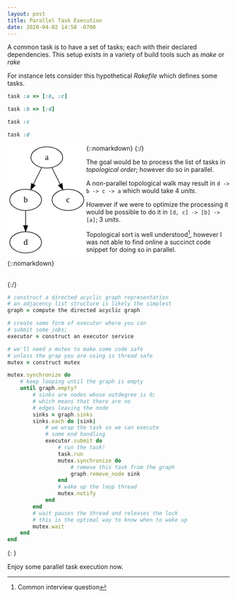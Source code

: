```yaml
---
layout: post
title: Parallel Task Execution
date: 2020-04-02 14:58 -0700
---
```


A common task is to have a set of tasks; each with their declared dependencies.
This setup exists in a variety of build tools such as _make_ or _rake_

For instance lets consider this hypothetical _Rakefile_ which defines some tasks.

```ruby
task :a => [:b, :c]

task :b => [:d]

task :c

task :d
```

{::nomarkdown}
<svg xmlns="http://www.w3.org/2000/svg" xmlns:xlink="http://www.w3.org/1999/xlink" width="134pt" height="188pt" viewBox="0.00 0.00 134.00 188.00" style="float: left;">
    <g id="graph0" class="graph" transform="scale(1 1) rotate(0) translate(4 184)">
        <title>G</title>
        <polygon fill="#ffffff" stroke="transparent" points="-4,4 -4,-184 130,-184 130,4 -4,4"></polygon>
        <!-- a -->
        <g id="node1" class="node">
            <title>a</title>
            <ellipse fill="none" stroke="#000000" cx="63" cy="-162" rx="27" ry="18"></ellipse>
            <text text-anchor="middle" x="63" y="-157.8" font-family="Times,serif" font-size="14.00" fill="#000000">a</text>
        </g>
        <!-- b -->
        <g id="node2" class="node">
            <title>b</title>
            <ellipse fill="none" stroke="#000000" cx="27" cy="-90" rx="27" ry="18"></ellipse>
            <text text-anchor="middle" x="27" y="-85.8" font-family="Times,serif" font-size="14.00" fill="#000000">b</text>
        </g>
        <!-- a&#45;&gt;b -->
        <g id="edge1" class="edge">
            <title>a-&gt;b</title>
            <path fill="none" stroke="#000000" d="M54.2854,-144.5708C50.0403,-136.0807 44.8464,-125.6929 40.1337,-116.2674"></path>
            <polygon fill="#000000" stroke="#000000" points="43.237,-114.6477 35.6343,-107.2687 36.976,-117.7782 43.237,-114.6477"></polygon>
        </g>
        <!-- c -->
        <g id="node3" class="node">
            <title>c</title>
            <ellipse fill="none" stroke="#000000" cx="99" cy="-90" rx="27" ry="18"></ellipse>
            <text text-anchor="middle" x="99" y="-85.8" font-family="Times,serif" font-size="14.00" fill="#000000">c</text>
        </g>
        <!-- a&#45;&gt;c -->
        <g id="edge2" class="edge">
            <title>a-&gt;c</title>
            <path fill="none" stroke="#000000" d="M71.7146,-144.5708C75.9597,-136.0807 81.1536,-125.6929 85.8663,-116.2674"></path>
            <polygon fill="#000000" stroke="#000000" points="89.024,-117.7782 90.3657,-107.2687 82.763,-114.6477 89.024,-117.7782"></polygon>
        </g>
        <!-- d -->
        <g id="node4" class="node">
            <title>d</title>
            <ellipse fill="none" stroke="#000000" cx="27" cy="-18" rx="27" ry="18"></ellipse>
            <text text-anchor="middle" x="27" y="-13.8" font-family="Times,serif" font-size="14.00" fill="#000000">d</text>
        </g>
        <!-- b&#45;&gt;d -->
        <g id="edge3" class="edge">
            <title>b-&gt;d</title>
            <path fill="none" stroke="#000000" d="M27,-71.8314C27,-64.131 27,-54.9743 27,-46.4166"></path>
            <polygon fill="#000000" stroke="#000000" points="30.5001,-46.4132 27,-36.4133 23.5001,-46.4133 30.5001,-46.4132"></polygon>
        </g>
    </g>
</svg>
{:/}

The goal would be to process the list of tasks in _topological order_; however do so in parallel.

A non-parallel topological walk may result in `d -> b -> c -> a` which would take 4 _units_.

However if we were to optimize the processing it would be possible to do it
in `[d, c] -> [b] -> [a]`; 3 _units_.

Topological sort is well understood[^1], however I was not able to find online
a succinct code snippet for doing so in parallel.

{::nomarkdown}
<div style="clear: both"/>
<br/>
{:/}

```ruby
# construct a directed acyclic graph representation
# an adjacency list structure is likely the simplest
graph = compute the directed acyclic graph

# create some form of executor where you can
# submit some jobs;
executor = construct an executor service

# we'll need a mutex to make some code safe
# unless the grap you are using is thread safe
mutex = construct mutex

mutex.synchronize do
    # keep looping until the graph is empty
    until graph.empty?
        # sinks are nodes whose outdegree is 0;
        # which means that there are no
        # edges leaving the node
        sinks = graph.sinks
        sinks.each do |sink|
            # we wrap the task so we can execute
            # some end handling
            executor.submit do
                # run the task!
                task.run
                mutex.synchronize do
                    # remove this task from the graph
                    graph.remove_node sink
                end
                # wake up the loop thread
                mutex.notify
            end
        end
        # wait pauses the thread and releases the lock
        # this is the optimal way to know when to wake up
        mutex.wait
    end
end

```
{: }

Enjoy some parallel task execution now.

[^1]: Common interview question